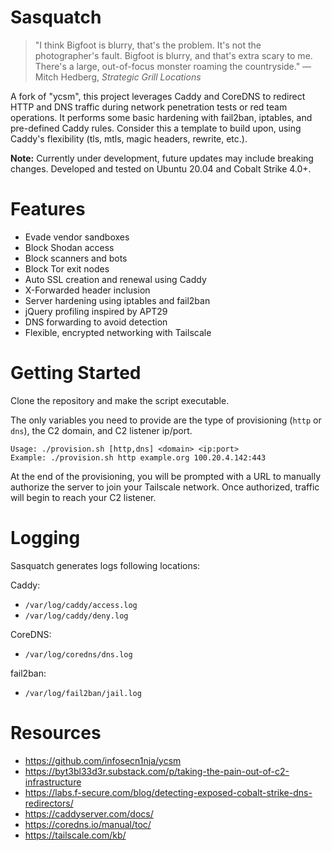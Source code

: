 # Sasquatch

> "I think Bigfoot is blurry, that's the problem. It's not the photographer's fault. Bigfoot is blurry, and that's extra scary to me. There's a large, out-of-focus monster roaming the countryside." — Mitch Hedberg, *Strategic Grill Locations*

A fork of "ycsm", this project leverages Caddy and CoreDNS to redirect HTTP and DNS traffic during network penetration tests or red team operations. It performs some basic hardening with fail2ban, iptables, and pre-defined Caddy rules. Consider this a template to build upon, using Caddy's flexibility (tls, mtls, magic headers, rewrite, etc.).

**Note:** Currently under development, future updates may include breaking changes. Developed and tested on Ubuntu 20.04 and Cobalt Strike 4.0+. 

# Features

* Evade vendor sandboxes
* Block Shodan access
* Block scanners and bots
* Block Tor exit nodes
* Auto SSL creation and renewal using Caddy
* X-Forwarded header inclusion
* Server hardening using iptables and fail2ban
* jQuery profiling inspired by APT29
* DNS forwarding to avoid detection
* Flexible, encrypted networking with Tailscale

# Getting Started

Clone the repository and make the script executable.

The only variables you need to provide are the type of provisioning (`http` or `dns`), the C2 domain, and C2 listener ip/port. 

```
Usage: ./provision.sh [http,dns] <domain> <ip:port>
Example: ./provision.sh http example.org 100.20.4.142:443
```

At the end of the provisioning, you will be prompted with a URL to manually authorize the server to join your Tailscale network. Once authorized, traffic will begin to reach your C2 listener.


# Logging

Sasquatch generates logs following locations:

Caddy:
* `/var/log/caddy/access.log`
* `/var/log/caddy/deny.log`

CoreDNS:
* `/var/log/coredns/dns.log`

fail2ban:
* `/var/log/fail2ban/jail.log`

# Resources

 - https://github.com/infosecn1nja/ycsm
 - https://byt3bl33d3r.substack.com/p/taking-the-pain-out-of-c2-infrastructure
 - https://labs.f-secure.com/blog/detecting-exposed-cobalt-strike-dns-redirectors/
 - https://caddyserver.com/docs/
 - https://coredns.io/manual/toc/
 - https://tailscale.com/kb/
